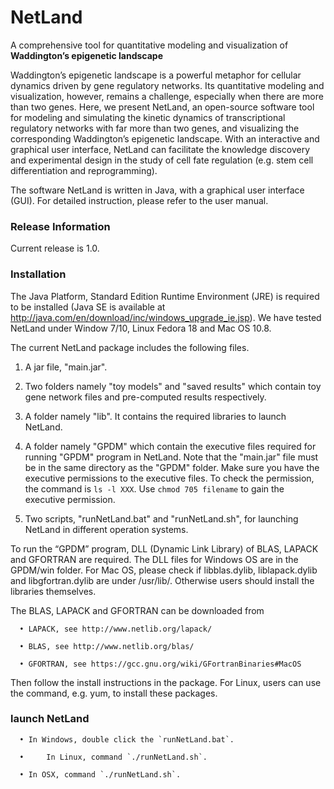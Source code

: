# NetLand
A comprehensive tool for quantitative modeling and visualization of <b>Waddington’s epigenetic landscape</b>

Waddington’s epigenetic landscape is a powerful metaphor for cellular dynamics driven by gene regulatory networks. Its quantitative modeling and visualization, however, remains a challenge, especially when there are more than two genes. Here, we present NetLand, an open-source software tool for modeling and simulating the kinetic dynamics of transcriptional regulatory networks with far more than two genes, and visualizing the corresponding Waddington’s epigenetic landscape. With an interactive and graphical user interface, NetLand can facilitate the knowledge discovery and experimental design in the study of cell fate regulation (e.g. stem cell differentiation and reprogramming). 

The software NetLand is written in Java, with a graphical user interface (GUI). For detailed instruction, please refer to the user manual.


### Release Information
Current release is 1.0.


### Installation
The Java Platform, Standard Edition Runtime Environment (JRE) is required to be installed (Java SE is available at http://java.com/en/download/inc/windows_upgrade_ie.jsp). We have tested NetLand under Window 7/10, Linux Fedora 18 and Mac OS 10.8.  

The current NetLand package includes the following files.

  1)	A jar file, "main.jar". 
  
  2)	Two folders namely "toy models" and "saved results" which contain toy gene network files and pre-computed results respectively. 
  
  3)	A folder namely "lib". It contains the required libraries to launch NetLand. 
  
  4)	A folder namely "GPDM" which contain the executive files required for running "GPDM" program in NetLand. Note that the "main.jar" file must be in the same directory as the "GPDM" folder. Make sure you have the executive permissions to the executive files. To check the permission, the command is `ls -l XXX`. Use `chmod 705 filename` to gain the executive permission. 
  
  5)	Two scripts, "runNetLand.bat" and "runNetLand.sh", for launching NetLand in different operation systems. 
  
  To run the “GPDM” program, DLL (Dynamic Link Library) of BLAS, LAPACK and GFORTRAN are required. The DLL files for Windows OS are in the GPDM/win folder. For Mac OS, please check if libblas.dylib, liblapack.dylib and libgfortran.dylib are under /usr/lib/. Otherwise users should install the libraries themselves. 
  
  The BLAS, LAPACK and GFORTRAN can be downloaded from 
    
      •	LAPACK, see http://www.netlib.org/lapack/ 
      
      •	BLAS, see http://www.netlib.org/blas/ 
      
      •	GFORTRAN, see https://gcc.gnu.org/wiki/GFortranBinaries#MacOS 
  Then follow the install instructions in the package. For Linux, users can use the command, e.g. yum, to install these packages.   
  
### launch NetLand
  
      •	In Windows, double click the `runNetLand.bat`. 
      
      • 	In Linux, command `./runNetLand.sh`. 
      
      •	In OSX, command `./runNetLand.sh`.










